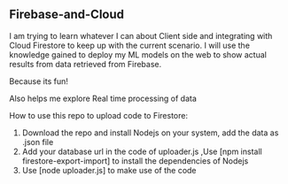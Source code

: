 
## Firebase-and-Cloud
I am trying to learn whatever I can about Client side and integrating with Cloud Firestore to keep up with the current scenario. 
I will use the knowledge gained to deploy my ML models on the web to show actual results from data retrieved from Firebase.

Because its fun!

Also helps me explore Real time processing of data

How to use this repo to upload code to Firestore:
1. Download the repo and install Nodejs on your system, add the data as .json file
2. Add your database url in the code of uploader.js ,Use [npm install firestore-export-import] 
to install the dependencies of Nodejs
3. Use [node uploader.js] to make use of the code
